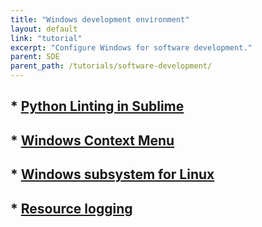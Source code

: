 ```yaml
---
title: "Windows development environment"
layout: default
link: "tutorial"
excerpt: "Configure Windows for software development."
parent: SDE
parent_path: /tutorials/software-development/
---
```


## * [Python Linting in Sublime](python-linting.html)
## * [Windows Context Menu](context-menu.html)
## * [Windows subsystem for Linux](wsl.html)
## * [Resource logging](resource-logging.html)